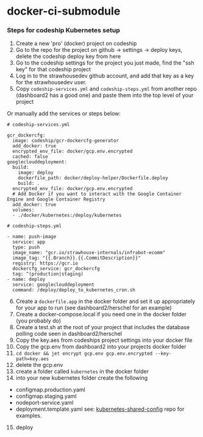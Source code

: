 # docker-ci-submodule

### Steps for codeship Kubernetes setup

1. Create a new 'pro' (docker) project on codeship
2. Go to the repo for the project on github -> settings -> deploy keys, delete the codeship deploy key from here
3. Go to the codeship settings for the project you just made, find the "ssh key" for that codeship project
4. Log in to the strawhousedev github account, and add that key as a key for the strawhousedev user.
5. Copy `codeship-services.yml` and `codeship-steps.yml` from another repo (dashboard2 has a good one) and paste them into the top level of your project

Or manually add the services or steps below:
```
# codeship-services.yml

gcr_dockercfg:
  image: codeship/gcr-dockercfg-generator
  add_docker: true
  encrypted_env_file: docker/gcp.env.encrypted
  cached: false
googleclouddeployment:
  build:
    image: deploy
    dockerfile_path: docker/deploy-helper/Dockerfile.deploy
    build: .
  encrypted_env_file: docker/gcp.env.encrypted
  # Add Docker if you want to interact with the Google Container Engine and Google Container Registry
  add_docker: true
  volumes:
  - ./docker/kubernetes:/deploy/kubernetes
```
```
# codeship-steps.yml

- name: push-image
  service: app
  type: push
  image_name: "gcr.io/strawhouse-internals/infrabot-ecomm"
  image_tag: "{{.Branch}}.{{.CommitDescription}}"
  registry: https://gcr.io
  dockercfg_service: gcr_dockercfg
  tag: ^(production|staging)
- name: deploy
  service: googleclouddeployment
  command: /deploy/deploy_to_kubernetes_cron.sh
```

6. Create a `dockerfile.app` in the docker folder and set it up appropriately for your app to run (see dashboard2/herschel for an example)
7. Create a docker-compose.local if you need one in the docker folder (you probably do)
8. Create a test.sh at the root of your project that includes the database polling code seen in dashboard2/herschel
9. Copy the key.aes from codeships project settings into your docker file 
10. Copy the gcp.env from dashboard2 into your projects docker folder
11. `cd docker && jet encrypt gcp.env gcp.env.encrypted --key-path=key.aes`
12. delete the gcp.env
13. create a folder called `kubernetes` in the docker folder
14. into your new kubernetes folder create the following
  - configmap.production.yaml
  - configmap.staging.yaml
  - nodeport-service.yaml
  - deployment.template.yaml
  see: [kubernetes-shared-config](https://github.com/strawhouselabs/kubernetes-shared-config) repo for examples.
15. deploy
